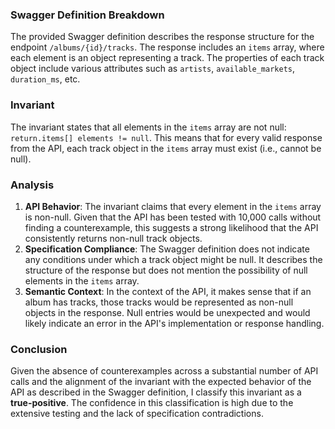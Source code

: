 ### Swagger Definition Breakdown
The provided Swagger definition describes the response structure for the endpoint `/albums/{id}/tracks`. The response includes an `items` array, where each element is an object representing a track. The properties of each track object include various attributes such as `artists`, `available_markets`, `duration_ms`, etc.

### Invariant
The invariant states that all elements in the `items` array are not null: `return.items[] elements != null`. This means that for every valid response from the API, each track object in the `items` array must exist (i.e., cannot be null).

### Analysis
1. **API Behavior**: The invariant claims that every element in the `items` array is non-null. Given that the API has been tested with 10,000 calls without finding a counterexample, this suggests a strong likelihood that the API consistently returns non-null track objects.
2. **Specification Compliance**: The Swagger definition does not indicate any conditions under which a track object might be null. It describes the structure of the response but does not mention the possibility of null elements in the `items` array.
3. **Semantic Context**: In the context of the API, it makes sense that if an album has tracks, those tracks would be represented as non-null objects in the response. Null entries would be unexpected and would likely indicate an error in the API's implementation or response handling.

### Conclusion
Given the absence of counterexamples across a substantial number of API calls and the alignment of the invariant with the expected behavior of the API as described in the Swagger definition, I classify this invariant as a **true-positive**. The confidence in this classification is high due to the extensive testing and the lack of specification contradictions.
